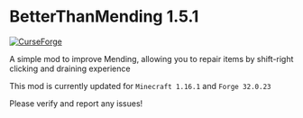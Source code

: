 BetterThanMending 1.5.1
=========
[![ CurseForge](http://cf.way2muchnoise.eu/264738.svg)](https://minecraft.curseforge.com/projects/better-than-mending)

A simple mod to improve Mending, allowing you to repair items by shift-right clicking and draining experience

This mod is currently updated for `Minecraft 1.16.1` and `Forge 32.0.23`

Please verify and report any issues!
